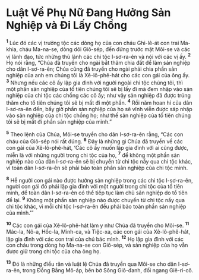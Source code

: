 # Luật Về Phụ Nữ Ðang Hưởng Sản Nghiệp và Ði Lấy Chồng
<sup><b>1</b></sup> Lúc đó các vị trưởng tộc các dòng họ của con cháu Ghi-lê-át con trai Ma-khia, cháu Ma-na-se, dòng dõi Giô-sép, đến đứng trước mặt Môi-se và các vị lãnh đạo, tức những thủ lãnh các chi tộc I-sơ-ra-ên và nói với các vị ấy. <sup><b>2</b></sup> Họ nói rằng, “Chúa đã truyền cho ngài bắt thăm chia đất để làm sản nghiệp cho dân I-sơ-ra-ên; Chúa cũng đã truyền cho ngài phải chia phần sản nghiệp của anh em chúng tôi là Xê-lô-phê-hát cho các con gái của ông ấy. <sup><b>3</b></sup> Nhưng nếu các cô ấy lập gia đình với người ngoài chi tộc chúng tôi, thì một phần sản nghiệp của tổ tiên chúng tôi sẽ bị lấy đi mà đem nhập vào sản nghiệp của chi tộc các chồng các cô ấy; như vậy sản nghiệp đã được trúng thăm cho tổ tiên chúng tôi sẽ bị mất đi một phần. <sup><b>4</b></sup> Rồi năm hoan hỉ của dân I-sơ-ra-ên đến, bấy giờ phần sản nghiệp của họ sẽ vĩnh viễn được sáp nhập vào sản nghiệp của chi tộc chồng họ; như thế sản nghiệp của tổ tiên chúng tôi sẽ bị mất đi phần sản nghiệp của mình.”

<sup><b>5</b></sup> Theo lệnh của Chúa, Môi-se truyền cho dân I-sơ-ra-ên rằng, “Các con cháu của Giô-sép nói rất đúng. <sup><b>6</b></sup> Ðây là những gì Chúa đã truyền về các con gái của Xê-lô-phê-hát, ‘Các cô ấy muốn lập gia đình với ai cũng được, miễn là với những người trong chi tộc của họ, <sup><b>7</b></sup> để không một phần sản nghiệp nào của dân I-sơ-ra-ên sẽ bị chuyển từ chi tộc nầy qua chi tộc khác, vì toàn dân I-sơ-ra-ên sẽ phải bảo toàn phần sản nghiệp của chi tộc mình.

<sup><b>8</b></sup> Hễ người con gái nào được hưởng sản nghiệp trong các chi tộc I-sơ-ra-ên, người con gái đó phải lập gia đình với một người trong chi tộc của tổ tiên mình, để toàn dân I-sơ-ra-ên có thể tiếp tục làm chủ sản nghiệp do tổ tiên để lại. <sup><b>9</b></sup> Không một phần sản nghiệp nào được chuyển từ chi tộc nầy qua chi tộc khác, vì mỗi chi tộc I-sơ-ra-ên đều phải bảo toàn phần sản nghiệp của mình.’”

<sup><b>10</b></sup> Các con gái của Xê-lô-phê-hát làm y như Chúa đã truyền cho Môi-se. <sup><b>11</b></sup> Mác-la, Nô-a, Hốc-la, Minh-ca, và Tiệc-xa, các con gái của Xê-lô-phê-hát, lập gia đình với các con trai của chú bác mình. <sup><b>12</b></sup> Họ lập gia đình với các con cháu trong dòng họ Ma-na-se con Giô-sép, và sản nghiệp của họ vẫn được giữ trong chi tộc của cha ông họ.

<sup><b>13</b></sup> Ðó là những điều răn và luật lệ Chúa đã truyền qua Môi-se cho dân I-sơ-ra-ên, trong Ðồng Bằng Mô-áp, bên bờ Sông Giô-đanh, đối ngang Giê-ri-cô.